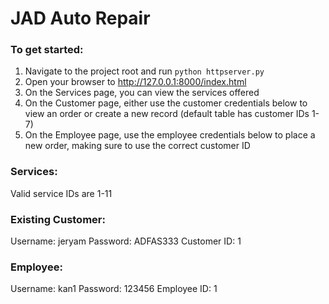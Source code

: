 # JAD Auto Repair
### To get started:
1) Navigate to the project root and run `python httpserver.py`
2) Open your browser to http://127.0.0.1:8000/index.html
3) On the Services page, you can view the services offered
3) On the Customer page, either use the customer credentials below to view an order or create a new record (default table has customer IDs 1-7)
4) On the Employee page, use the employee credentials below to place a new order, making sure to use the correct customer ID

### Services:
Valid service IDs are 1-11

### Existing Customer:
Username: jeryam
Password: ADFAS333
Customer ID: 1

### Employee:
Username: kan1
Password: 123456
Employee ID: 1
